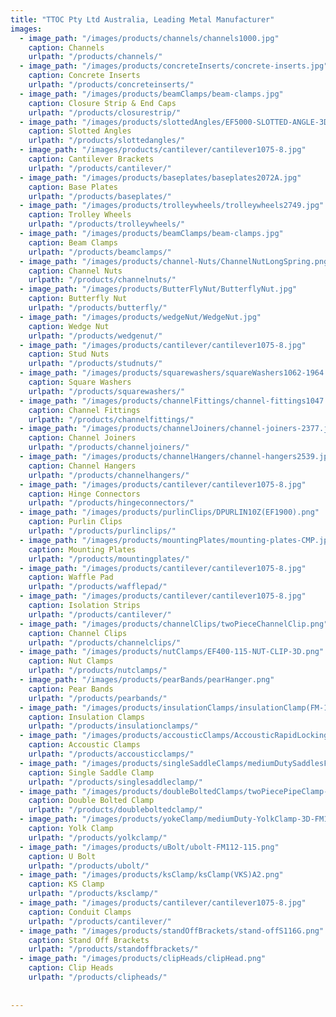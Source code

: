 ```yaml
---
title: "TTOC Pty Ltd Australia, Leading Metal Manufacturer"
images:
  - image_path: "/images/products/channels/channels1000.jpg"
    caption: Channels
    urlpath: "/products/channels/"
  - image_path: "/images/products/concreteInserts/concrete-inserts.jpg"
    caption: Concrete Inserts
    urlpath: "/products/concreteinserts/"
  - image_path: "/images/products/beamClamps/beam-clamps.jpg"
    caption: Closure Strip & End Caps
    urlpath: "/products/closurestrip/"
  - image_path: "/images/products/slottedAngles/EF5000-SLOTTED-ANGLE-3D.png"
    caption: Slotted Angles
    urlpath: "/products/slottedangles/"
  - image_path: "/images/products/cantilever/cantilever1075-8.jpg"
    caption: Cantilever Brackets
    urlpath: "/products/cantilever/"
  - image_path: "/images/products/baseplates/baseplates2072A.jpg"
    caption: Base Plates
    urlpath: "/products/baseplates/"
  - image_path: "/images/products/trolleywheels/trolleywheels2749.jpg"
    caption: Trolley Wheels
    urlpath: "/products/trolleywheels/"
  - image_path: "/images/products/beamClamps/beam-clamps.jpg"
    caption: Beam Clamps
    urlpath: "/products/beamclamps/"
  - image_path: "/images/products/channel-Nuts/ChannelNutLongSpring.png"
    caption: Channel Nuts
    urlpath: "/products/channelnuts/"
  - image_path: "/images/products/ButterFlyNut/ButterflyNut.jpg"
    caption: Butterfly Nut
    urlpath: "/products/butterfly/"
  - image_path: "/images/products/wedgeNut/WedgeNut.jpg"
    caption: Wedge Nut
    urlpath: "/products/wedgenut/"
  - image_path: "/images/products/cantilever/cantilever1075-8.jpg"
    caption: Stud Nuts
    urlpath: "/products/studnuts/"
  - image_path: "/images/products/squarewashers/squareWashers1062-1964.jpg"
    caption: Square Washers
    urlpath: "/products/squarewashers/"
  - image_path: "/images/products/channelFittings/channel-fittings1047.jpg"
    caption: Channel Fittings
    urlpath: "/products/channelfittings/"
  - image_path: "/images/products/channelJoiners/channel-joiners-2377.jpg"
    caption: Channel Joiners
    urlpath: "/products/channeljoiners/"
  - image_path: "/images/products/channelHangers/channel-hangers2539.jpg"
    caption: Channel Hangers
    urlpath: "/products/channelhangers/"
  - image_path: "/images/products/cantilever/cantilever1075-8.jpg"
    caption: Hinge Connectors
    urlpath: "/products/hingeconnectors/"
  - image_path: "/images/products/purlinClips/DPURLIN10Z(EF1900).png"
    caption: Purlin Clips
    urlpath: "/products/purlinclips/"
  - image_path: "/images/products/mountingPlates/mounting-plates-CMP.jpg"
    caption: Mounting Plates
    urlpath: "/products/mountingplates/"
  - image_path: "/images/products/cantilever/cantilever1075-8.jpg"
    caption: Waffle Pad
    urlpath: "/products/wafflepad/"
  - image_path: "/images/products/cantilever/cantilever1075-8.jpg"
    caption: Isolation Strips
    urlpath: "/products/cantilever/"
  - image_path: "/images/products/channelClips/twoPieceChannelClip.png"
    caption: Channel Clips
    urlpath: "/products/channelclips/"
  - image_path: "/images/products/nutClamps/EF400-115-NUT-CLIP-3D.png"
    caption: Nut Clamps
    urlpath: "/products/nutclamps/"
  - image_path: "/images/products/pearBands/pearHanger.png"
    caption: Pear Bands
    urlpath: "/products/pearbands/"
  - image_path: "/images/products/insulationClamps/insulationClamp(FM-132R).png"
    caption: Insulation Clamps
    urlpath: "/products/insulationclamps/"
  - image_path: "/images/products/accousticClamps/AccousticRapidLockingClamps240TWO-SIDE-BOLT-PIPE-CLAMP-W-LINING-III.png"
    caption: Accoustic Clamps
    urlpath: "/products/accousticclamps/"
  - image_path: "/images/products/singleSaddleClamps/mediumDutySaddlesFM15-102.png"
    caption: Single Saddle Clamp
    urlpath: "/products/singlesaddleclamp/"
  - image_path: "/images/products/doubleBoltedClamps/twoPiecePipeClamp-3D-E16-102.png"
    caption: Double Bolted Clamp
    urlpath: "/products/doubleboltedclamp/"
  - image_path: "/images/products/yokeClamp/mediumDuty-YolkClamp-3D-FM18-102.png"
    caption: Yolk Clamp
    urlpath: "/products/yolkclamp/"
  - image_path: "/images/products/uBolt/ubolt-FM112-115.png"
    caption: U Bolt
    urlpath: "/products/ubolt/"
  - image_path: "/images/products/ksClamp/ksClamp(VKS)A2.png"
    caption: KS Clamp
    urlpath: "/products/ksclamp/"
  - image_path: "/images/products/cantilever/cantilever1075-8.jpg"
    caption: Conduit Clamps
    urlpath: "/products/cantilever/"
  - image_path: "/images/products/standOffBrackets/stand-offS116G.png"
    caption: Stand Off Brackets
    urlpath: "/products/standoffbrackets/"
  - image_path: "/images/products/clipHeads/clipHead.png"
    caption: Clip Heads
    urlpath: "/products/clipheads/"
  
    
---
```

